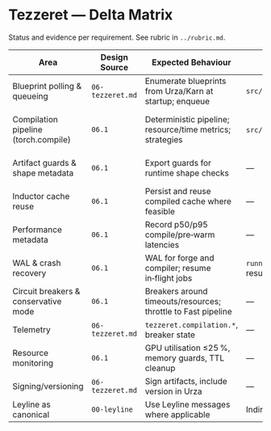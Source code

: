 # Tezzeret — Delta Matrix

Status and evidence per requirement. See rubric in `../rubric.md`.

| Area | Design Source | Expected Behaviour | Prototype Evidence | Status | Severity | Notes |
| --- | --- | --- | --- | --- | --- | --- |
| Blueprint polling & queueing | `06-tezzeret.md` | Enumerate blueprints from Urza/Karn at startup; enqueue | `src/esper/tezzeret/runner.py::TezzeretForge._discover_jobs()` | Implemented | Should‑have | Enumerates Karn; no periodic refresh. |
| Compilation pipeline (torch.compile) | `06.1` | Deterministic pipeline; resource/time metrics; strategies | `src/esper/tezzeret/compiler.py` (stub save) | Missing | Must‑have | Implement 2.8 pipeline: torch.compile/export, pre‑warm shapes, attach guards; see 2.8 upgrades. |
| Artifact guards & shape metadata | `06.1` | Export guards for runtime shape checks | — | Missing | Must‑have | Provide guards (e.g., torch.export) with artifacts for Kasmina verification. |
| Inductor cache reuse | `06.1` | Persist and reuse compiled cache where feasible | — | Missing | Should‑have | Set TORCHINDUCTOR_CACHE_DIR and manage cache lifecycle. |
| Performance metadata | `06.1` | Record p50/p95 compile/pre‑warm latencies | — | Missing | Should‑have | Attach latency metrics to Urza metadata for operators. |
| WAL & crash recovery | `06.1` | WAL for forge and compiler; resume in‑flight jobs | `runner.py` WAL for pending; `compiler.py` WAL per job; tests resume | Partially Implemented | Must‑have | JSON WAL; no CRC/O_DSYNC; minimal.
| Circuit breakers & conservative mode | `06.1` | Breakers around timeouts/resources; throttle to Fast pipeline | — | Missing | Must‑have | Not implemented. |
| Telemetry | `06-tezzeret.md` | `tezzeret.compilation.*`, breaker state | — | Missing | Should‑have | No Oona/Nissa integration. |
| Resource monitoring | `06.1` | GPU utilisation ≤25 %, memory guards, TTL cleanup | — | Missing | Should‑have | Not present. |
| Signing/versioning | `06-tezzeret.md` | Sign artifacts, include version in Urza | — | Missing | Nice‑to‑have | Not present. |
| Leyline as canonical | `00-leyline` | Use Leyline messages where applicable | Indirect; uses Karn (Leyline descriptors) | Implemented | Must‑have | Descriptor inputs align to Leyline via Karn. |
